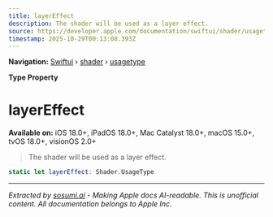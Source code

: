 ```yaml
---
title: layerEffect
description: The shader will be used as a layer effect.
source: https://developer.apple.com/documentation/swiftui/shader/usagetype/layereffect
timestamp: 2025-10-29T00:13:08.393Z
---
```


**Navigation:** [Swiftui](/documentation/swiftui) › [shader](/documentation/swiftui/shader) › [usagetype](/documentation/swiftui/shader/usagetype)

**Type Property**

# layerEffect

**Available on:** iOS 18.0+, iPadOS 18.0+, Mac Catalyst 18.0+, macOS 15.0+, tvOS 18.0+, visionOS 2.0+

> The shader will be used as a layer effect.

```swift
static let layerEffect: Shader.UsageType
```

---

*Extracted by [sosumi.ai](https://sosumi.ai) - Making Apple docs AI-readable.*
*This is unofficial content. All documentation belongs to Apple Inc.*
